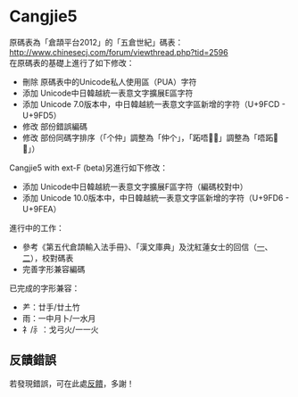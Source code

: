 # Cangjie5

原碼表為「倉頡平台2012」的「五倉世紀」碼表：http://www.chinesecj.com/forum/viewthread.php?tid=2596  
在原碼表的基礎上進行了如下修改：  
- 刪除 原碼表中的Unicode私人使用區（PUA）字符
- 添加 Unicode中日韓越統一表意文字擴展E區字符
- 添加 Unicode 7.0版本中，中日韓越統一表意文字區新增的字符（U+9FCD - U+9FD5）
- 修改 部份錯誤編碼
- 修改 部份同碼字排序（「个仲」調整為「仲个」，「跖唔𠵠𠼘」調整為「唔跖𠵠𠼘」）  

Cangjie5 with ext-F (beta)另進行如下修改：
- 添加 Unicode中日韓越統一表意文字擴展F區字符（編碼校對中）
- 添加 Unicode 10.0版本中，中日韓越統一表意文字區新增的字符（U+9FD6 - U+9FEA）

進行中的工作：
- 參考《第五代倉頡輸入法手冊》、「漢文庫典」及沈紅蓮女士的回信（[一](http://ejsoon.win/phpbb/viewtopic.php?f=3&t=789)、[二](http://ejsoon.win/phpbb/viewtopic.php?f=3&t=793)），校對碼表
- 完善字形兼容編碼

已完成的字形兼容：
- ⺶：廿手/廿土竹
- 雨：一中月卜/一水月
- 礻/⺬：戈弓火/一一火


## 反饋錯誤

若發現錯誤，可在此處[反饋](https://github.com/Jackchows/Cangjie5/issues/new)，多謝！
